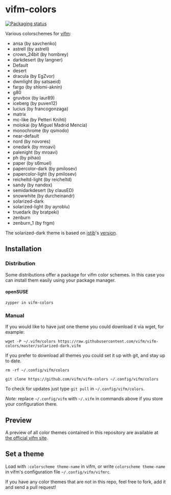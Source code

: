 # vifm-colors
[![Packaging status](https://repology.org/badge/tiny-repos/vifm-colors.svg)](https://repology.org/project/vifm-colors/versions)

Various colorschemes for [vifm](https://vifm.info/):
- ansa (by savchenko)
- astrell (by astrell)
- crown_24bit (by hombrey)
- darkdesert (by langner)
- Default
- desert
- dracula (by EgZvor)
- dwmlight (by satsaeid)
- fargo (by shlomi-aknin)
- g80
- gruvbox (by laur89)
- iceberg (by puven12)
- lucius (by francogonzaga)
- matrix
- mc-like (by Petteri Knihti)
- molokai (by Miguel Madrid Mencía)
- monochrome (by qsmodo)
- near-default
- nord (by novores)
- onedark (by mroavi)
- palenight (by mroavi)
- ph (by pihao)
- paper (by s6muel)
- papercolor-dark (by pmilosev)
- papercolor-light (by pmilosev)
- reicheltd-light (by reicheltd)
- sandy (by nandox)
- semidarkdesert (by clausED)
- snowwhite (by durcheinandr)
- solarized-dark
- solarized-light (by ayroblu)
- truedark (by bratpeki)
- zenburn
- zenburn_1 (by frgm)

The solarized-dark theme is based on [istib](https://github.com/istib)'s [version](https://github.com/istib/dotfiles/blob/master/vifm/vifm-colors).

## Installation

### Distribution
Some distributions offer a package for vifm color schemes. In this case you can install them easily using your package manager.

#### openSUSE

```
zypper in vifm-colors
```

### Manual
If you would like to have just one theme you could download it via wget, for example:

`wget -P ~/.vifm/colors https://raw.githubusercontent.com/vifm/vifm-colors/master/solarized-dark.vifm`

If you prefer to download all themes you could set it up with git, and stay up to date.

`rm -rf ~/.config/vifm/colors`

`git clone https://github.com/vifm/vifm-colors ~/.config/vifm/colors`

To check for updates just type `git pull` in `~/.config/vifm/colors`.

*Note:* replace `~/.config/vifm` with `~/.vifm` in commands above if you store your configuration there.

## Preview
A preview of all color themes contained in this repository are available at [the official vifm site](https://vifm.info/colorschemes.shtml).

## Set a theme
Load with `:colorscheme theme-name` in vifm, or write `colorscheme theme-name` in vifm's configuration file `~/.config/vifm/vifmrc`.

If you have any color themes that are not in this repo, feel free to fork, add it and send a pull request!
